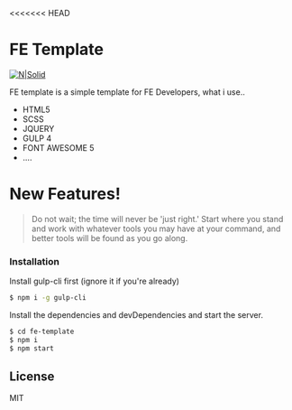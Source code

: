 <<<<<<< HEAD
# FE Template

[![N|Solid](https://i.imgur.com/BmorCRp.png)](https://www.facebook.com/Cheatsomething)

FE template is a simple template for FE Developers,
what i use..

- HTML5
- SCSS
- JQUERY
- GULP 4
- FONT AWESOME 5
- ....

# New Features!

> Do not wait; the time will never be 'just right.' Start where you stand
> and work with whatever tools you may have at your command,
> and better tools will be found as you go along.

### Installation

Install gulp-cli first (ignore it if you're already)

```sh
$ npm i -g gulp-cli
```

Install the dependencies and devDependencies and start the server.

```sh
$ cd fe-template
$ npm i
$ npm start
```

## License

MIT



